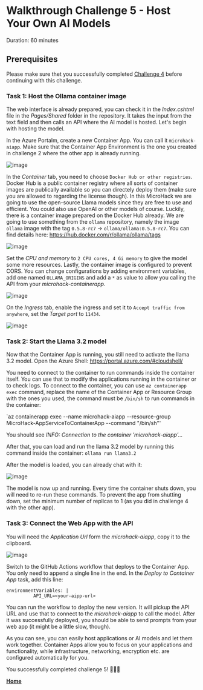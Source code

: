 # Walkthrough Challenge 5 - Host Your Own AI Models

Duration: 60 minutes

## Prerequisites

Please make sure thet you successfully completed [Challenge 4](../challenge-4/solution.md) before continuing with this challenge.

### **Task 1: Host the Ollama container image**

The web interface is already prepared, you can check it in the *Index.cshtml* file in the *Pages/Shared* folder in the repository. It takes the input from the text field and then calls an API where the AI model is hosted. Let's begin with hosting the model.

In the Azure Portalm, create a new Container App. You can call it `microhack-aiapp`. Make sure that the Container App Environment is the one you created in challenge 2 where the other app is already running.

![image](./img/challenge-5-createapp-basics.jpg)

In the *Container* tab, you need to choose `Docker Hub or other registries`. Docker Hub is a public container registry where all sorts of container images are publically available so you can directely deploy them (make sure you are allowed to regarding the license though). In this MicroHack we are going to use the open-source Llama models since they are free to use and efficient. You could also use OpenAI or other models of course. Luckily, there is a container image prepared on the Docker Hub already. We are going to use something from the `ollama` repository, namely the image `ollama` image with the tag `0.5.8-rc7` -> `ollama/ollama:0.5.8-rc7`. You can find details here: https://hub.docker.com/r/ollama/ollama/tags

![image](./img/challenge-5-createapp-imagetag.jpg)

Set the *CPU and memory* to `2 CPU cores, 4 Gi memory` to give the model some more resources. Lastly, the container image is configured to prevent CORS. You can change configurations by adding environment variables, add one named `OLLAMA_ORIGINS` and add a `*` as value to allow you calling the API from your *microhack-containerapp*.

![image](./img/challenge-5-createapp-container.jpg)

On the *Ingress* tab, enable the ingress and set it to `Accept traffic from anywhere`, set the *Target port* to `11434`.

![image](./img/challenge-5-createapp-ingress.jpg)

### **Task 2: Start the Llama 3.2 model**

Now that the Container App is running, you still need to activate the llama 3.2 model. Open the Azure Shell: https://portal.azure.com/#cloudshell/

You need to connect to the container to run commands inside the container itself. You can use that to modify the applications running in the container or to check logs. To connect to the container, you can use `az containerapp exec` command, replace the name of the Container App or Resource Group with the ones you used, the command must be `/bin/sh` to run commands in the container:

`az containerapp exec --name microhack-aiapp --resource-group MicroHack-AppServiceToContainerApp --command "/bin/sh"'

You should see *INFO: Connection to the container 'microhack-aiapp'...*

After that, you can load and run the llama 3.2 model by running this command inside the container: `ollama run llama3.2`

After the model is loaded, you can already chat with it:

![image](./img/challenge-5-cli.jpg)

The model is now up and running. Every time the container shuts down, you will need to re-run these commands. To prevent the app from shutting down, set the minimum number of replicas to 1 (as you did in challenge 4 with the other app).

### **Task 3: Connect the Web App with the API**

You will need the *Application Url* form the *microhack-aiapp*, copy it to the clipboard.

![image](./img/challenge-5-aiappurl.jpg)

Switch to the GitHub Actions workflow that deploys to the Container App. You only need to append a single line in the end. In the *Deploy to Container App* task, add this line:

```
environmentVariables: |
          API_URL=<your-aipp-url>
```

You can run the workflow to deploy the new version. It will pickup the API URL and use that to connect to the *microhack-aiapp* to call the model. After it was successfully deployed, you should be able to send prompts from your web app (it might be a little slow, though).

As you can see, you can easily host applications or AI models and let them work together. Container Apps allow you to focus on your applications and functionality, while infrastructure, networking, encryption etc. are configured automatically for you.

You successfully completed challenge 5! 🚀🚀🚀

 **[Home](../../Readme.md)**
